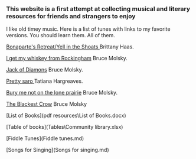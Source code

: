 ### This website is a first attempt at collecting musical and literary resources for friends and strangers to enjoy ###


I like old timey music. Here is a list of tunes with links to my favorite versions. You should learn them. All of them.

<a href ="https://www.youtube.com/watch?v=AI6Z04d5Wpc"> Bonaparte's Retreat/Yell in the Shoats </a> Brittany Haas.

<a href ="https://www.youtube.com/watch?v=lYh0LyhTj_Q"> I get my whiskey from Rockingham</a> Bruce Molsky.

<a href ="https://www.youtube.com/watch?v=jxmtrd0H8og"> Jack of Diamons</a> Bruce Molsky.

<a href ="https://www.youtube.com/watch?v=VerYTG1MlhE&list=PLuyJzev9Xki1k2t9YB1geYq0CXl3-NhCQ"> Pretty saro </a>Tatiana Hargreaves.

<a href ="https://www.youtube.com/watch?v=kuhtMnm6KjM"> Bury me not on the lone prairie</a> Bruce Molsky.

<a href ="https://www.youtube.com/watch?v=d6jh1vqNvMs">The Blackest Crow</a> Bruce Molsky

[List of Books](pdf resources\List of Books.docx)

[Table of books](Tables\Community library.xlsx)

[Fiddle Tunes](Fiddle tunes.md)

[Songs for Singing](Songs for singing.md)
